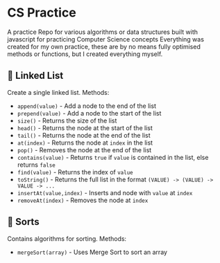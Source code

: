 # CS Practice
A practice Repo for various algorithms or data structures built with javascript for practicing Computer Science concepts
Everything was created for my own practice, these are by no means fully optimised methods or functions, but I created everything myself.

## 🔗 Linked List

Create a single linked list. Methods:
- `append(value)` - Add a node to the end of the list
- `prepend(value)` - Add a node to the start of the list
- `size()` - Returns the size of the list
- `head()` - Returns the node at the start of the list
- `tail()` - Returns the node at the end of the list
- `at(index)` - Returns the node at `index` in the list
- `pop()` - Removes the node at the end of the list
- `contains(value)` - Returns `true` if `value` is contained in the list, else returns `false`
- `find(value)` - Returns the index of `value`
- `toString()` - Returns the full list in the format `(VALUE) -> (VALUE) -> VALUE -> ...`
- `insertAt(value,index)` - Inserts and node with `value` at `index`
- `removeAt(index)` - Removes the node at `index`

## 🔁 Sorts

Contains algorithms for sorting. Methods:
- `mergeSort(array)` - Uses Merge Sort to sort an array
